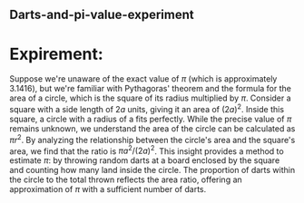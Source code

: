 ## Darts-and-pi-value-experiment

# Expirement: 

Suppose we're unaware of the exact value of $\pi$ (which is approximately 3.1416), but we're familiar with Pythagoras' theorem and the formula for the area of a circle, which is the square of its radius multiplied by $\pi$. Consider a square with a side length of $2a$ units, giving it an area of $(2a)^2$. Inside this square, a circle with a radius of a fits perfectly. While the precise value of $\pi$ remains unknown, we understand the area of the circle can be calculated as $\pi r^2$. By analyzing the relationship between the circle's area and the square's area, we find that the ratio is $\pi a^2/(2a)^2$. This insight provides a method to estimate $\pi$: by throwing random darts at a board enclosed by the square and counting how many land inside the circle. The proportion of darts within the circle to the total thrown reflects the area ratio, offering an approximation of $\pi$ with a sufficient number of darts.
